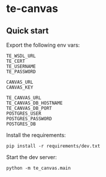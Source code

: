 # te-canvas

## Quick start

Export the following env vars:

```
TE_WSDL_URL
TE_CERT
TE_USERNAME
TE_PASSWORD

CANVAS_URL
CANVAS_KEY

TE_CANVAS_URL
TE_CANVAS_DB_HOSTNAME
TE_CANVAS_DB_PORT
POSTGRES_USER
POSTGRES_PASSWORD
POSTGRES_DB
```

Install the requirements:

```
pip install -r requirements/dev.txt
```

Start the dev server:

```
python -m te_canvas.main
```
